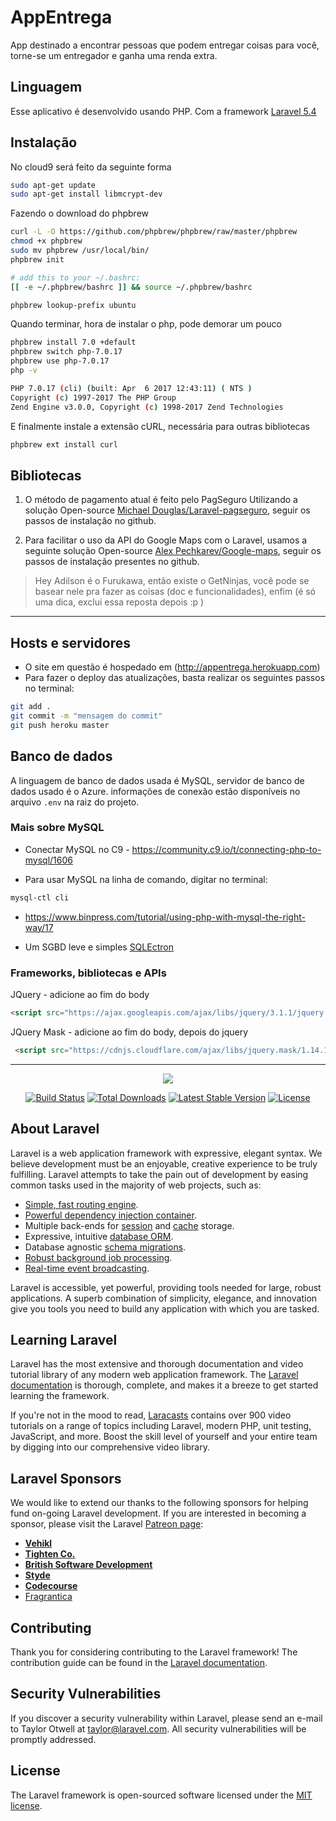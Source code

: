 # AppEntrega
App destinado a encontrar pessoas que podem entregar coisas para você,
torne-se um entregador e ganha uma renda extra.

## Linguagem
Esse aplicativo é desenvolvido usando PHP.
Com a framework [Laravel 5.4](https://laravel.com) 

## Instalação

No cloud9 será feito da seguinte forma
```bash
sudo apt-get update
sudo apt-get install libmcrypt-dev
```

Fazendo o download do phpbrew

```bash
curl -L -O https://github.com/phpbrew/phpbrew/raw/master/phpbrew
chmod +x phpbrew
sudo mv phpbrew /usr/local/bin/
phpbrew init

# add this to your ~/.bashrc:
[[ -e ~/.phpbrew/bashrc ]] && source ~/.phpbrew/bashrc

phpbrew lookup-prefix ubuntu
```

Quando terminar, hora de instalar o php, pode demorar um pouco

```bash
phpbrew install 7.0 +default
phpbrew switch php-7.0.17
phpbrew use php-7.0.17
php -v

PHP 7.0.17 (cli) (built: Apr  6 2017 12:43:11) ( NTS )
Copyright (c) 1997-2017 The PHP Group
Zend Engine v3.0.0, Copyright (c) 1998-2017 Zend Technologies
```
E finalmente instale a extensão cURL, necessária para outras bibliotecas

```bash
phpbrew ext install curl
```

## Bibliotecas
1. O método de pagamento atual é feito pelo PagSeguro
Utilizando a solução Open-source [Michael Douglas/Laravel-pagseguro](https://github.com/michaeldouglas/laravel-pagseguro), 
seguir os passos de instalação no github.

2. Para facilitar o uso da API do Google Maps com o Laravel, usamos a seguinte solução Open-source
[Alex Pechkarev/Google-maps](https://github.com/alexpechkarev/google-maps), seguir os passos de instalação presentes no github.

>Hey Adilson é o Furukawa, então existe o GetNinjas, você pode se basear nele pra fazer as coisas (doc e funcionalidades), enfim (é só uma dica, exclui essa reposta depois :p )

--- 

## Hosts e servidores
- O site em questão é hospedado em (http://appentrega.herokuapp.com)
- Para fazer o deploy das atualizações, basta realizar os seguintes passos no terminal: 
```bash
git add .
git commit -m "mensagem do commit"
git push heroku master
```
 
## Banco de dados
A linguagem de banco de dados usada é MySQL, servidor de banco de dados usado é o Azure.
informações de conexão estão disponíveis no arquivo `.env` na raiz do projeto.

### Mais sobre MySQL
* Conectar MySQL no C9 - https://community.c9.io/t/connecting-php-to-mysql/1606

* Para usar MySQL na linha de comando, digitar no terminal:
 ```sh
mysql-ctl cli
```
* https://www.binpress.com/tutorial/using-php-with-mysql-the-right-way/17

* Um SGBD leve e simples [SQLEctron](https://github.com/sqlectron/sqlectron-gui/releases/tag/v1.20.2)


### Frameworks, bibliotecas e APIs
JQuery - adicione ao fim do body
```html
<script src="https://ajax.googleapis.com/ajax/libs/jquery/3.1.1/jquery.min.js"></script>
```

JQuery Mask - adicione ao fim do body, depois do jquery
```html
 <script src="https://cdnjs.cloudflare.com/ajax/libs/jquery.mask/1.14.10/jquery.mask.min.js"></script>
```

--- 

<p align="center"><img src="https://laravel.com/assets/img/components/logo-laravel.svg"></p>

<p align="center">
<a href="https://travis-ci.org/laravel/framework"><img src="https://travis-ci.org/laravel/framework.svg" alt="Build Status"></a>
<a href="https://packagist.org/packages/laravel/framework"><img src="https://poser.pugx.org/laravel/framework/d/total.svg" alt="Total Downloads"></a>
<a href="https://packagist.org/packages/laravel/framework"><img src="https://poser.pugx.org/laravel/framework/v/stable.svg" alt="Latest Stable Version"></a>
<a href="https://packagist.org/packages/laravel/framework"><img src="https://poser.pugx.org/laravel/framework/license.svg" alt="License"></a>
</p>

## About Laravel

Laravel is a web application framework with expressive, elegant syntax. We believe development must be an enjoyable, creative experience to be truly fulfilling. Laravel attempts to take the pain out of development by easing common tasks used in the majority of web projects, such as:

- [Simple, fast routing engine](https://laravel.com/docs/routing).
- [Powerful dependency injection container](https://laravel.com/docs/container).
- Multiple back-ends for [session](https://laravel.com/docs/session) and [cache](https://laravel.com/docs/cache) storage.
- Expressive, intuitive [database ORM](https://laravel.com/docs/eloquent).
- Database agnostic [schema migrations](https://laravel.com/docs/migrations).
- [Robust background job processing](https://laravel.com/docs/queues).
- [Real-time event broadcasting](https://laravel.com/docs/broadcasting).

Laravel is accessible, yet powerful, providing tools needed for large, robust applications. A superb combination of simplicity, elegance, and innovation give you tools you need to build any application with which you are tasked.

## Learning Laravel

Laravel has the most extensive and thorough documentation and video tutorial library of any modern web application framework. The [Laravel documentation](https://laravel.com/docs) is thorough, complete, and makes it a breeze to get started learning the framework.

If you're not in the mood to read, [Laracasts](https://laracasts.com) contains over 900 video tutorials on a range of topics including Laravel, modern PHP, unit testing, JavaScript, and more. Boost the skill level of yourself and your entire team by digging into our comprehensive video library.

## Laravel Sponsors

We would like to extend our thanks to the following sponsors for helping fund on-going Laravel development. If you are interested in becoming a sponsor, please visit the Laravel [Patreon page](http://patreon.com/taylorotwell):

- **[Vehikl](http://vehikl.com)**
- **[Tighten Co.](https://tighten.co)**
- **[British Software Development](https://www.britishsoftware.co)**
- **[Styde](https://styde.net)**
- **[Codecourse](https://www.codecourse.com)**
- [Fragrantica](https://www.fragrantica.com)

## Contributing

Thank you for considering contributing to the Laravel framework! The contribution guide can be found in the [Laravel documentation](http://laravel.com/docs/contributions).

## Security Vulnerabilities

If you discover a security vulnerability within Laravel, please send an e-mail to Taylor Otwell at taylor@laravel.com. All security vulnerabilities will be promptly addressed.

## License

The Laravel framework is open-sourced software licensed under the [MIT license](http://opensource.org/licenses/MIT).
